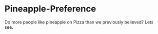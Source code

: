 # Pineapple-Preference
Do more people like pineapple on Pizza than we previously believed? Lets see. 
